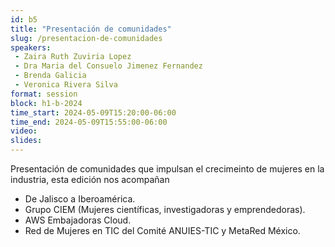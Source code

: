 ```yaml
---
id: b5
title: "Presentación de comunidades"
slug: /presentacion-de-comunidades
speakers:
 - Zaira Ruth Zuviria Lopez
 - Dra Maria del Consuelo Jimenez Fernandez
 - Brenda Galicia
 - Veronica Rivera Silva
format: session
block: h1-b-2024
time_start: 2024-05-09T15:20:00-06:00
time_end: 2024-05-09T15:55:00-06:00
video:
slides:
---
```


Presentación de comunidades que impulsan el crecimeinto de mujeres en la industria, esta edición nos acompañan

- De Jalisco a Iberoamérica.
- Grupo CIEM (Mujeres científicas, investigadoras y emprendedoras).
- AWS Embajadoras Cloud.
- Red de Mujeres en TIC del Comité ANUIES-TIC y MetaRed México.